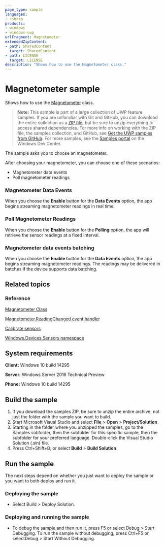 ```yaml
---
page_type: sample
languages:
- csharp
products:
- windows
- windows-uwp
urlFragment: Magnetometer
extendedZipContent:
- path: SharedContent
  target: SharedContent
- path: LICENSE
  target: LICENSE
description: "Shows how to use the Magnetometer class."
---
```


<!---
  category: DevicesSensorsAndPower
  samplefwlink: http://go.microsoft.com/fwlink/p/?LinkId=869539
--->

# Magnetometer sample

Shows how to use the [Magnetometer](http://msdn.microsoft.com/library/windows/apps/br225687) class.

> **Note:** This sample is part of a large collection of UWP feature samples. 
> If you are unfamiliar with Git and GitHub, you can download the entire collection as a 
> [ZIP file](https://github.com/Microsoft/Windows-universal-samples/archive/master.zip), but be 
> sure to unzip everything to access shared dependencies. For more info on working with the ZIP file, 
> the samples collection, and GitHub, see [Get the UWP samples from GitHub](https://aka.ms/ovu2uq). 
> For more samples, see the [Samples portal](https://aka.ms/winsamples) on the Windows Dev Center. 

The sample asks you to choose an magnetometer.

After choosing your magnetometer, you can choose one of these scenarios:

-   Magnetometer data events
-   Poll magnetometer readings

### Magnetometer Data Events

When you choose the **Enable** button for the **Data Events** option, the app begins streaming magnetometer readings in real time.

### Poll Magnetometer Readings

When you choose the **Enable** button for the **Polling** option, the app will retrieve the sensor readings at a fixed interval.

### Magnetometer data events batching

When you choose the **Enable** button for the **Data Events** option, the app begins streaming magnetometer readings. The readings may be delivered in batches if the device supports data batching.

## Related topics

### Reference

[Magnetometer Class](https://docs.microsoft.com/en-us/uwp/api/Windows.Devices.Sensors.Magnetometer)

[Magnetometer.ReadingChanged event handler](https://docs.microsoft.com/en-us/uwp/api/windows.devices.sensors.magnetometerreadingchangedeventargs)

[Calibrate sensors](https://docs.microsoft.com/en-us/windows/uwp/devices-sensors/calibrate-sensors)

[Windows.Devices.Sensors namespace](http://go.microsoft.com/fwlink/p/?linkid=241981)

## System requirements

**Client:** Windows 10 build 14295

**Server:** Windows Server 2016 Technical Preview

**Phone:** Windows 10 build 14295

## Build the sample

1. If you download the samples ZIP, be sure to unzip the entire archive, not just the folder with the sample you want to build. 
2. Start Microsoft Visual Studio and select **File** \> **Open** \> **Project/Solution**.
3. Starting in the folder where you unzipped the samples, go to the Samples subfolder, then the subfolder for this specific sample, then the subfolder for your preferred language. Double-click the Visual Studio Solution (.sln) file.
4. Press Ctrl+Shift+B, or select **Build** \> **Build Solution**.

## Run the sample

The next steps depend on whether you just want to deploy the sample or you want to both deploy and run it.

### Deploying the sample

- Select Build > Deploy Solution. 

### Deploying and running the sample

- To debug the sample and then run it, press F5 or select Debug >  Start Debugging. To run the sample without debugging, press Ctrl+F5 or selectDebug > Start Without Debugging. 

